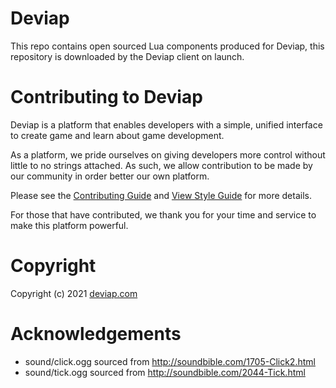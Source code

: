 
# Deviap

This repo contains open sourced Lua components produced for Deviap, this repository is downloaded by the Deviap client on launch.

# Contributing to Deviap

Deviap is a platform that enables developers with a simple, unified interface to create game and learn about game development. 

As a platform, we pride ourselves on giving developers more control without little to no strings attached. As such, we allow contribution to be made by our community in order better our own platform. 

Please see the [Contributing Guide](/DEVIAP-CONTRIB.md) and [View Style Guide](/DEVIAP-STYLE.md) for more details.

For those that have contributed, we thank you for your time and service to make this platform powerful.

# Copyright

Copyright (c) 2021 [deviap.com](https://deviap.com/)

# Acknowledgements
- sound/click.ogg sourced from http://soundbible.com/1705-Click2.html
- sound/tick.ogg sourced from http://soundbible.com/2044-Tick.html
